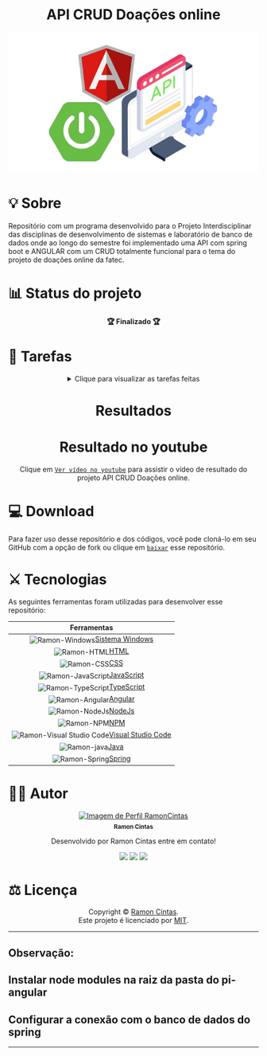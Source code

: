 <div align="center">
  <b><h1>API CRUD Doações online</h1></b>
  
![Alt text](https://github.com/RamonCintas/Doacoes_online/blob/main/crud-api-logo.png "Optional title")
</div>

##

<div align="eight">
  <b><h1>💡 Sobre</h1></b>
</div>

Repositório com um programa desenvolvido para o Projeto Interdisciplinar das disciplinas de desenvolvimento de sistemas e laboratório de banco de dados onde ao longo do semestre foi implementado uma API com spring boot e ANGULAR com um CRUD totalmente funcional para o tema do projeto de doações online da fatec.

##

<div align="eight">
  <b><h1>📊 Status do projeto</h1></b>
</div>

<div align="center">
  <b>🏆 Finalizado 🏆</b>
</div>

##

<div align="eight">
  <b><h1>🎯 Tarefas</h1></b>
</div>

<div align="center">
<details>
<summary>Clique para visualizar as tarefas feitas</summary>

|      Estado      |     Plataforma   |                 Tarefa                |
|      :---:       |       :---:      |                  :---:                |
|:heavy_check_mark:|:computer:        |Elabore um projeto que visa desenvolver uma plataforma online avançada para facilitar doações, promover transparência e fortalecer a arrecadação de fundos para organizações sem fins lucrativos.|

</details>
</div>

##

<div align="center">
  <b><h1>Resultados</h1></b>
</div>

<div align="center">
  
# Resultado no youtube
Clique em [`Ver vídeo no youtube`](https://www.youtube.com/watch?v=1imLpgAPKb8) para assistir o vídeo de resultado do projeto API CRUD Doações online.
  
</div>

##

<div align="eight">
  <b><h1>💻 Download</h1></b>
</div>

Para fazer uso desse repositório e dos códigos, você pode cloná-lo em seu GitHub com a opção de fork ou clique em [`baixar`](https://github.com/RamonCintas/Doacoes_online/archive/refs/heads/main.zip) esse repositório.

##

<div align="eight">
  <b><h1>⚔️ Tecnologias</h1></b>
</div>

As seguintes ferramentas foram utilizadas para desenvolver esse repositório:

<div align="center">

|Ferramentas|
|:-:|
|<img align="center" alt="Ramon-Windows" height="30" width="40" src="https://cdn.jsdelivr.net/gh/devicons/devicon/icons/windows8/windows8-original.svg">[Sistema Windows](https://www.microsoft.com/pt-br/windows)|
|<img align="center" alt="Ramon-HTML" height="30" width="40" src="https://cdn.jsdelivr.net/gh/devicons/devicon@latest/icons/html5/html5-original.svg">[HTML](https://www.w3schools.com/html/)|
|<img align="center" alt="Ramon-CSS" height="30" width="40" src="https://cdn.jsdelivr.net/gh/devicons/devicon@latest/icons/css3/css3-original.svg">[CSS](https://www.w3schools.com/Css/)|
|<img align="center" alt="Ramon-JavaScript" height="30" width="40" src="https://cdn.jsdelivr.net/gh/devicons/devicon@latest/icons/javascript/javascript-original.svg">[JavaScript](https://www.w3schools.com/js/DEFAULT.asp)|
|<img align="center" alt="Ramon-TypeScript" height="30" width="40" src="https://cdn.jsdelivr.net/gh/devicons/devicon@latest/icons/typescript/typescript-original.svg">[TypeScript](https://www.typescriptlang.org/)|
|<img align="center" alt="Ramon-Angular" height="30" width="40" src="https://cdn.jsdelivr.net/gh/devicons/devicon@latest/icons/angular/angular-original.svg">[Angular](https://angular.dev/)|
|<img align="center" alt="Ramon-NodeJs" height="30" width="40" src="https://cdn.jsdelivr.net/gh/devicons/devicon@latest/icons/nodejs/nodejs-original-wordmark.svg">[NodeJs](https://nodejs.org/pt)|
|<img align="center" alt="Ramon-NPM" height="30" width="40" src="https://cdn.jsdelivr.net/gh/devicons/devicon@latest/icons/npm/npm-original-wordmark.svg">[NPM](https://www.npmjs.com/)|
|<img align="center" alt="Ramon-Visual Studio Code" height="30" width="40" src="https://cdn.jsdelivr.net/gh/devicons/devicon@latest/icons/vscode/vscode-original.svg">[Visual Studio Code](https://code.visualstudio.com/)|
|<img align="center" alt="Ramon-java" height="30" width="40" src="https://cdn.jsdelivr.net/gh/devicons/devicon/icons/java/java-original-wordmark.svg">[Java](https://www.java.com/pt-BR/)|
|<img align="center" alt="Ramon-Spring" height="30" width="40" src="https://cdn.jsdelivr.net/gh/devicons/devicon@latest/icons/spring/spring-original.svg">[Spring](https://spring.io/)|
</div>

##

<div align="eight">
  <b><h1> 👨‍💻 Autor</h1></b>
</div>

<div align="center">

<a href="https://github.com/RamonCintas">
 <img src="https://github.com/RamonCintas.png" width="100px;" alt="Imagem de Perfil RamonCintas"/>
 <br/>
 <sub><b>Ramon Cintas</b></sub>
</a>

Desenvolvido por Ramon Cintas entre em contato!

 <a href="https://github.com/RamonCintas" target="_blank"><img src="https://img.shields.io/badge/GitHub-100000?style=for-the-badge&logo=github&logoColor=white" target="_blank"></a> 
 <a href = "mailto:ramoncg.oficial2018@gmail.com"><img src="https://img.shields.io/badge/Gmail-D14836?style=for-the-badge&logo=gmail&logoColor=white" target="_blank"></a>
 <a href="https://www.linkedin.com/in/ramon-cg/" target="_blank"><img src="https://img.shields.io/badge/-LinkedIn-%230077B5?style=for-the-badge&logo=linkedin&logoColor=white" target="_blank"></a>

</div>

##

<div align="eight">
  <b><h1>⚖️ Licença</h1></b>
</div>

<div align="center">

Copyright © [Ramon Cintas](https://github.com/RamonCintas).<br />
Este projeto é licenciado por [MIT](./LICENSE).

</div>

---
## Observação:
## Instalar node modules na raiz da pasta do pi-angular
## Configurar a conexão com o banco de dados do spring
---

